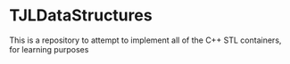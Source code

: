 # TJLDataStructures
This is a repository to attempt to implement all of the C++ STL containers, for learning purposes

